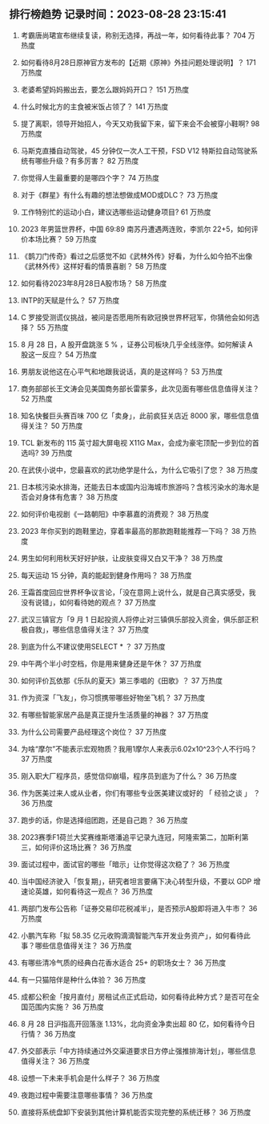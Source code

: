 
## 排行榜趋势 记录时间：2023-08-28 23:15:41
  
  1. 考霸唐尚珺宣布继续复读，称别无选择，再战一年，如何看待此事？ 704 万热度
    
  2. 如何看待8月28日原神官方发布的【近期《原神》外挂问题处理说明】？ 171 万热度
    
  3. 老婆希望妈妈搬出去，要怎么跟妈妈开口？ 151 万热度
    
  4. 什么时候北方的主食被米饭占领了？ 141 万热度
    
  5. 提了离职，领导开始招人，今天又劝我留下来，留下来会不会被穿小鞋啊? 98 万热度
    
  6. 马斯克直播自动驾驶，45 分钟仅一次人工干预，FSD V12 特斯拉自动驾驶系统有哪些升级？有多厉害？ 82 万热度
    
  7. 你觉得人生最重要的是哪四个字？ 74 万热度
    
  8. 对于《群星》有什么有趣的想法想做成MOD或DLC？ 73 万热度
    
  9. 工作特别忙的运动小白，建议选哪些运动健身项目? 61 万热度
    
  10. 2023 年男篮世界杯，中国 69:89 南苏丹遭遇两连败，李凯尔 22+5，如何评价本场比赛？ 59 万热度
    
  11. 《鹊刀门传奇》看过之后感觉不如《武林外传》好看，为什么如今拍不出像《武林外传》这样好看的情景喜剧？ 58 万热度
    
  12. 如何看待2023年8月28日A股市场？ 58 万热度
    
  13. INTP的天赋是什么？ 57 万热度
    
  14. C 罗接受测谎仪挑战，被问是否愿用所有欧冠换世界杯冠军，你猜他会如何选择？ 55 万热度
    
  15. 8 月 28 日，A 股开盘跳涨 5 % ，证券公司板块几乎全线涨停。如何解读 A 股这一反应？ 54 万热度
    
  16. 男朋友说他这在心平气和地跟我说话，真的是这样吗？ 53 万热度
    
  17. 商务部部长王文涛会见美国商务部长雷蒙多，此次见面有哪些信息值得关注？ 52 万热度
    
  18. 知名快餐巨头赛百味 700 亿「卖身」，此前疯狂关店近 8000 家，哪些信息值得关注？ 50 万热度
    
  19. TCL 新发布的 115 英寸超大屏电视 X11G Max，会成为豪宅顶配一步到位的首选吗? 39 万热度
    
  20. 在武侠小说中，您最喜欢的武功绝学是什么，为什么它吸引了您？ 38 万热度
    
  21. 日本核污染水排海，还能去日本或国内沿海城市旅游吗？含核污染水的海水是否会对身体有危害？ 38 万热度
    
  22. 如何评价电视剧《一路朝阳》中李慕嘉的消费观？ 38 万热度
    
  23. 2023 年你买到的跑鞋里边，穿着率最高的那款跑鞋能推荐一下吗？ 38 万热度
    
  24. 男生如何利用秋天好好护肤，让皮肤变得又白又干净？ 38 万热度
    
  25. 每天运动 15 分钟，真的能起到健身作用吗？ 38 万热度
    
  26. 王霜首度回应世界杯争议言论，「没在意网上说什么，就是自己真实感受，我没有说错」，如何看待她的观点？ 37 万热度
    
  27. 武汉三镇官方「9 月 1 日起投资人将停止对三镇俱乐部投入资金，俱乐部正积极自救」，哪些信息值得关注？ 37 万热度
    
  28. 到底为什么不建议使用SELECT * ？ 37 万热度
    
  29. 中午两个半小时空档，你是用来健身还是午休？ 37 万热度
    
  30. 如何评价瓦依那《乐队的夏天》第三季唱的《田歌》？ 37 万热度
    
  31. 作为资深「飞友」，你习惯携带哪些好物坐飞机？ 37 万热度
    
  32. 有哪些智能家居产品是真正提升生活质量的神器？ 37 万热度
    
  33. 为什么公司需要产品经理这个岗位？ 37 万热度
    
  34. 为啥“摩尔”不能表示宏观物质？我用1摩尔人来表示6.02x10^23个人不行吗？ 37 万热度
    
  35. 刚入职大厂程序员，感觉信仰崩塌，程序员到底为了什么？ 36 万热度
    
  36. 作为医美过来人或从业者，你们有哪些专业医美建议或好的 「 经验之谈 」 ？ 36 万热度
    
  37. 跑步的话，你是选择组团跑，还是自己跑？ 36 万热度
    
  38. 2023赛季F1荷兰大奖赛维斯塔潘追平记录九连冠，阿隆索第二，加斯利第三，如何评价这场比赛？ 36 万热度
    
  39. 面试过程中，面试官的哪些「暗示」让你觉得这次稳了？ 36 万热度
    
  40. 当中国经济驶入「恢复期」，研究者坦言要痛下决心转型升级，不要以 GDP 增速论英雄，如何看待这一观点？ 36 万热度
    
  41. 两部门发布公告称「证券交易印花税减半」，是否预示A股即将进入牛市？ 36 万热度
    
  42. 小鹏汽车称「拟 58.35 亿元收购滴滴智能汽车开发业务资产」，如何看待此事？哪些信息值得关注？ 36 万热度
    
  43. 有哪些清冷气质的经典白花香水适合 25+ 的职场女士？ 36 万热度
    
  44. 有一只猫陪伴是种什么体验？ 36 万热度
    
  45. 成都公积金「按月直付」房租试点正式启动，如何看待此种方式？是否可在全国范围内实施？ 36 万热度
    
  46. 8 月 28 日沪指高开回落涨 1.13%，北向资金净卖出超 80 亿，如何看待今日行情？ 36 万热度
    
  47. 外交部表示「中方持续通过外交渠道要求日方停止强推排海计划」，哪些信息值得关注？ 36 万热度
    
  48. 设想一下未来手机会是什么样子？ 36 万热度
    
  49. 夜跑过程中需要注意哪些事情？ 36 万热度
    
  50. 直接将系统盘卸下安装到其他计算机能否实现完整的系统迁移？ 36 万热度
    